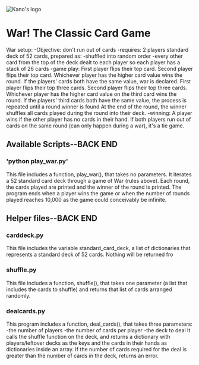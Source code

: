 ![Kano's logo](https://knmarvel.github.io/kanoaslogo.png)


# War! The Classic Card Game
War setup:
    -Objective: don't run out of cards
    -requires:
        2 players
        standard deck of 52 cards, prepared as:
            -shuffled into random order
            -every other card from the top of the deck dealt to each player so each player has a stack of 26 cards
    -game play:
        First player flips their top card.
        Second player flips their top card.
        Whichever player has the higher card value wins the round.
        If the players' cards both have the same value, war is declared.
            First player flips their top three cards.
            Second player flips their top three cards. 
            Whichever player has the higher card value on the third card wins the round.
            If the players' third cards both have the same value, the process is repeated until a round winner is found
        At the end of the round, the winner shuffles all cards played during the round into their deck. 
    -winning:
        A player wins if the other player has no cards in their hand.
        If both players run out of cards on the same round (can only happen during a war), it's a tie game.
        

        

## Available Scripts--BACK END

### 'python play_war.py'
This file includes a function, play_war(), that takes no parameters. It iterates a 52 standard card deck through a game of War (rules above). Each round, the cards played are printed and the winner of the round is printed. The program ends when a player wins the game or when the number of rounds played reaches 10,000 as the game could conceivably be infinite. 

## Helper files--BACK END


### carddeck.py
This file includes the variable standard_card_deck, a list of dictionaries that represents a standard deck of 52 cards. Nothing will be returned fro

### shuffle.py
This file includes a function, shuffle(), that takes one parameter (a list that includes the cards to shuffle) and returns that list of cards arranged randomly.

### dealcards.py
This program includes a function, deal_cards(), that takes three parameters:
    -the number of players
    -the number of cards per player
    -the deck to deal
It calls the shuffle function on the deck, and returns a dictionary with players/leftover decks as the keys and the cards in their hands as dictionaries inside an array. If the number of cards required for the deal is greater than the number of cards in the deck, returns an error. 
